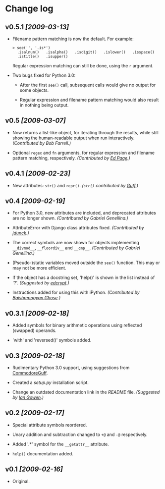 Change log
==========


v0.5.1 *[2009-03-13]*
------

  * Filename pattern matching is now the default. For example:

        > see('', '.is*')
          .isalnum()   .isalpha()   .isdigit()   .islower()   .isspace()
          .istitle()   .isupper()

    Regular expression matching can still be done, using the `r` argument.

  * Two bugs fixed for Python 3.0:

      * After the first `see()` call, subsequent calls would give no
        output for some objects.

      * Regular expression and filename pattern matching would also result
        in nothing being output.


v0.5 *[2009-03-07]*
----

  * Now returns a list-like object, for iterating through the results, while
    still showing the human-readable output when run interactively.
    _(Contributed by Bob Farrell.)_


  * Optional `regex` and `fn` arguments, for regular expression and filename
    pattern matching, respectively.
    _(Contributed by [Ed Page][epage].)_


v0.4.1 *[2009-02-23]*
------

  * New attributes: `str()` and `repr()`.
    _(`str()` contributed by [Guff][guff].)_


v0.4 *[2009-02-19]*
----

  * For Python 3.0, new attributes are included, and deprecated attributes
    are no longer shown.
    _(Contributed by Gabriel Genellina.)_

  * AttributeError with Django class attributes fixed.
    _(Contributed by [jdunck][jdunck].)_

  * The correct symbols are now shown for objects implementing
    `__divmod__`, `__floordiv__` and `__cmp__`.
    _(Contributed by Gabriel Genellina.)_

  * (Pseudo-)static variables moved outside the `see()` function.
    This may or may not be more efficient.

  * If the object has a docstring set, 'help()' is shown in the list
    instead of '?'.
    _(Suggested by [edcrypt][edcrypt].)_

  * Instructions added for using this with iPython.
    _(Contributed by [Baishampayan Ghose][ghoseb].)_


v0.3.1 *[2009-02-18]*
------

  * Added symbols for binary arithmetic operations using reflected
    (swapped) operands.

  * 'with' and 'reversed()' symbols added.


v0.3 *[2009-02-18]*
----

  * Rudimentary Python 3.0 support, using suggestions from
    [CommodoreGuff][CommodoreGuff].

  * Created a _setup.py_ installation script.

  * Change an outdated documentation link in the _README_ file.
    _(Suggested by [Ian Gowen][igowen].)_


v0.2 *[2009-02-17]*
----

  * Special attribute symbols reordered.

  * Unary addition and subtraction changed to `+@` and `-@` respectively.

  * Added '.*' symbol for the `__getattr__` attribute.

  * `help()` documentation added.


v0.1 *[2009-02-16]*
----

  * Original.


[CommodoreGuff]: http://www.reddit.com/user/CommodoreGuff/
[edcrypt]: http://github.com/edcrypt
[epage]: http://github.com/epage
[ghoseb]: http://github.com/ghoseb
[guff]: http://github.com/Guff
[igowen]: http://ian.gowen.cc/
[jdunck]: http://github.com/jdunck
